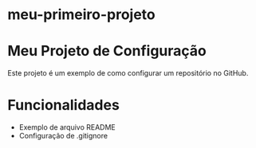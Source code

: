 # meu-primeiro-projeto
# Meu Projeto de Configuração
Este projeto é um exemplo de como configurar um repositório no GitHub.
# Funcionalidades
- Exemplo de arquivo README
- Configuração de .gitignore
